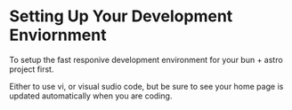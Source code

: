 # Setting Up Your Development Enviornment

To setup the fast responive development environment for your bun + astro project first.

Either to use vi, or visual sudio code, but be sure to see your home page is updated automatically when you are coding.
